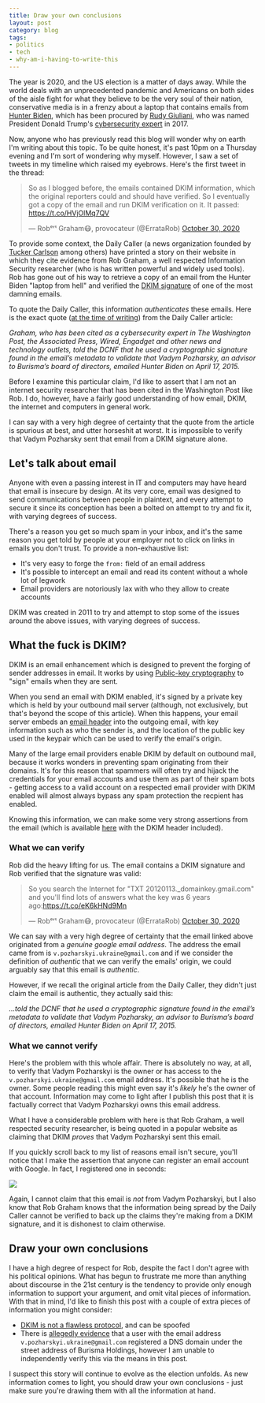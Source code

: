 ```yaml
---
title: Draw your own conclusions
layout: post
category: blog
tags:
- politics
- tech
- why-am-i-having-to-write-this
---
```


The year is 2020, and the US election is a matter of days away. While the world deals with an unprecedented pandemic and Americans on both sides of the aisle fight for what they believe to be the very soul of their nation, conservative media is in a frenzy about a laptop that contains emails from [Hunter Biden](https://en.wikipedia.org/wiki/Hunter_Biden), which has been procured by [Rudy Giuliani](https://en.wikipedia.org/wiki/Rudy_Giuliani), who was named President Donald Trump's [cybersecurity expert](https://www.washingtonpost.com/news/powerpost/wp/2017/01/12/trump-names-rudy-giuliani-as-cybersecurity-adviser/) in 2017.

Now, anyone who has previously read this blog will wonder why on earth I'm writing about this topic. To be quite honest, it's past 10pm on a Thursday evening and I'm sort of wondering why myself. However, I saw a set of tweets in my timeline which raised my eyebrows. Here's the first tweet in the thread:

<blockquote class="twitter-tweet"><p lang="en" dir="ltr">So as I blogged before, the emails contained DKIM information, which the original reporters could and should have verified. So I eventually got a copy of the email and run DKIM verification on it. It passed: <a href="https://t.co/HVjOlMq7QV">https://t.co/HVjOlMq7QV</a></p>&mdash; Robᵉʳᵗ Graham😷, provocateur (@ErrataRob) <a href="https://twitter.com/ErrataRob/status/1322007153415200768?ref_src=twsrc%5Etfw">October 30, 2020</a></blockquote> <script async src="https://platform.twitter.com/widgets.js" charset="utf-8"></script> 

To provide some context, the Daily Caller (a news organization founded by [Tucker Carlson](https://en.wikipedia.org/wiki/Tucker_Carlson) among others) have printed a story on their website in which they cite evidence from Rob Graham, a well respected Information Security researcher (who is has written powerful and widely used tools). Rob has gone out of his way to retrieve a copy of an email from the Hunter Biden "laptop from hell" and verified the [DKIM signature](https://en.wikipedia.org/wiki/DomainKeys_Identified_Mail) of one of the most damning emails.

To quote the Daily Caller, this information _authenticates_ these emails. Here is the exact quote ([at the time of writing](https://web.archive.org/web/20201030052504/https://dailycaller.com/2020/10/29/cybersecurity-expert-authenticates-hunter-biden-burisma-email/)) from the Daily Caller article:

_Graham, who has been cited as a cybersecurity expert in The Washington Post, the Associated Press, Wired, Engadget and other news and technology outlets, told the DCNF that he used a cryptographic signature found in the email’s metadata to validate that Vadym Pozharsky, an advisor to Burisma’s board of directors, emailed Hunter Biden on April 17, 2015._

Before I examine this particular claim, I'd like to assert that I am not an internet security researcher that has been cited in the Washington Post like Rob. I do, however, have a fairly good understanding of how email, DKIM, the internet and computers in general work. 

I can say with a very high degree of certainty that the quote from the article is spurious at best, and utter horseshit at worst. It is impossible to verify that Vadym Pozharsky sent that email from a DKIM signature alone.

## Let's talk about email

Anyone with even a passing interest in IT and computers may have heard that email is insecure by design. At its very core, email was designed to send communications between people in plaintext, and every attempt to secure it since its conception has been a bolted on attempt to try and fix it, with varying degrees of success.

There's a reason you get so much spam in your inbox, and it's the same reason you get told by people at your employer not to click on links in emails you don't trust. To provide a non-exhaustive list:

  - It's very easy to forge the `from:` field of an email address
  - It's possible to intercept an email and read its content without a whole lot of legwork
  - Email providers are notoriously lax with who they allow to create accounts

DKIM was created in 2011 to try and attempt to stop some of the issues around the above issues, with varying degrees of success.

## What the fuck is DKIM?

DKIM is an email enhancement which is designed to prevent the forging of sender addresses in email. It works by using [Public-key cryptography](https://en.wikipedia.org/wiki/Public-key_cryptography) to "sign" emails when they are sent.

When you send an email with DKIM enabled, it's signed by a private key which is held by your outbound mail server (although, not exclusively, but that's beyond the scope of this article). When this happens, your email server embeds an [email header](https://en.wikipedia.org/wiki/Email#Header_fields) into the outgoing email, with key information such as who the sender is, and the location of the public key used in the keypair which can be used to verify the email's origin.

Many of the large email providers enable DKIM by default on outbound mail, because it works wonders in preventing spam originating from their domains. It's for this reason that spammers will often try and hijack the credentials for your email accounts and use them as part of their spam bots - getting access to a valid account on a respected email provider with DKIM enabled will almost always bypass any spam protection the recpient has enabled.

Knowing this information, we can make some very strong assertions from the email (which is available [here](https://github.com/robertdavidgraham/hunter-dkim/blob/main/Meeting%20for%20coffee.eml) with the DKIM header included).

### What we can verify

Rob did the heavy lifting for us. The email contains a DKIM signature and Rob verified that the signature was valid:

<blockquote class="twitter-tweet"><p lang="en" dir="ltr">So you search the Internet for &quot;TXT 20120113._domainkey.gmail.com&quot; and you&#39;ll find lots of answers what the key was 6 years ago:<a href="https://t.co/eK6kHNd9Mn">https://t.co/eK6kHNd9Mn</a></p>&mdash; Robᵉʳᵗ Graham😷, provocateur (@ErrataRob) <a href="https://twitter.com/ErrataRob/status/1322009696149164032?ref_src=twsrc%5Etfw">October 30, 2020</a></blockquote> <script async src="https://platform.twitter.com/widgets.js" charset="utf-8"></script>

We can say with a very high degree of certainty that the email linked above originated from a _genuine google email address_. The address the email came from is `v.pozharskyi.ukraine@gmail.com` and if we consider the definition of *authentic* that we can verify the emails' origin, we could arguably say that this email is *authentic*.

However, if we recall the original article from the Daily Caller, they didn't just claim the email is authentic, they actually said this:

_...told the DCNF that he used a cryptographic signature found in the email’s metadata to validate that Vadym Pozharsky, an advisor to Burisma’s board of directors, emailed Hunter Biden on April 17, 2015._

### What we cannot verify

Here's the problem with this whole affair. There is absolutely no way, at all, to verify that Vadym Pozharskyi is the owner or has access to the `v.pozharskyi.ukraine@gmail.com` email address. It's possible that he is the owner. Some people reading this might even say it's _likely_ he's the owner of that account. Information may come to light after I publish this post that it is factually correct that Vadym Pozharskyi owns this email address.

What I have a considerable problem with here is that Rob Graham, a well respected security researcher, is being quoted in a popular website as claiming that DKIM _proves_ that Vadym Pozharskyi sent this email. 

If you quickly scroll back to my list of reasons email isn't secure, you'll notice that I make the assertion that anyone can register an email account with Google. In fact, I registered one in seconds:

![](https://i.ibb.co/Wn7cYRh/Elj-Pm-j-Vo-AA9gl-A.jpg)

Again, I cannot claim that this email is _not_ from Vadym Pozharskyi, but I also know that Rob Graham knows that the information being spread by the Daily Caller cannot be verified to back up the claims they're making from a DKIM signature, and it is dishonest to claim otherwise.

## Draw your own conclusions

I have a high degree of respect for Rob, despite the fact I don't agree with his political opinions. What has begun to frustrate me more than anything about discourse in the 21st century is the tendency to provide only enough information to support your argument, and omit vital pieces of information. With that in mind, I'd like to finish this post with a couple of extra pieces of information you might consider:

  - [DKIM is not a flawless protocol](https://noxxi.de/research/breaking-dkim-on-purpose-and-by-chance.html#spoofed_body_dhl), and can be spoofed
  - There is [allegedly evidence](https://blog.intelx.io/2020/10/14/an-osint-investigation-into-the-alleged-hunter-biden-email/) that a user with the email address `v.pozharskyi.ukraine@gmail.com` registered a DNS domain under the street address of Burisma Holdings, however I am unable to independently verify this via the means in this post.

I suspect this story will continue to evolve as the election unfolds. As new information comes to light, you should draw your own conclusions - just make sure you're drawing them with all the information at hand.

